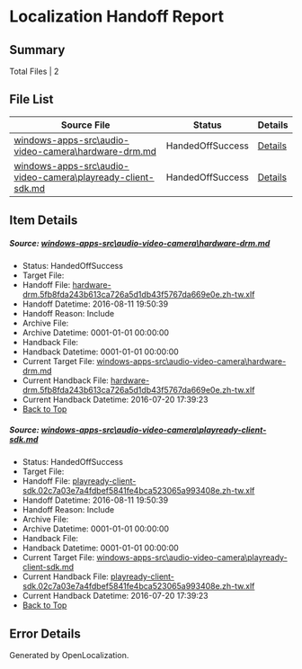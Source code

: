 # <a name='report-top'></a> Localization Handoff Report

## Summary
 Total Files | 2

## File List
 Source File | Status | Details 
 ----------- | ------ | ------- 
 [windows-apps-src\audio-video-camera\hardware-drm.md](https://github.com/Microsoft/windows-apps/blob/56d79a93704021fc18d3e72d00738d0ce7acba91/windows-apps-src/audio-video-camera/hardware-drm.md) | HandedOffSuccess | [Details](#643b67c3975a8aea6791c834a9ca3178b97622571629)
 [windows-apps-src\audio-video-camera\playready-client-sdk.md](https://github.com/Microsoft/windows-apps/blob/549826e6c355d6b8150fa20736db20a147ed41e9/windows-apps-src/audio-video-camera/playready-client-sdk.md) | HandedOffSuccess | [Details](#735fdfb04bcf7e4fab8265b294b117be5c6148701647)

## Item Details
##### <a name='643b67c3975a8aea6791c834a9ca3178b97622571629'></a> Source: [windows-apps-src\audio-video-camera\hardware-drm.md](https://github.com/Microsoft/windows-apps/blob/56d79a93704021fc18d3e72d00738d0ce7acba91/windows-apps-src/audio-video-camera/hardware-drm.md)
* Status: HandedOffSuccess
* Target File: 
* Handoff File: [hardware-drm.5fb8fda243b613ca726a5d1db43f5767da669e0e.zh-tw.xlf](https://github.com/Microsoft/WDG.handoff/blob/9b695d96fa34eabb98224c131e9cc4b1763f59aa/ol-handoff/Microsoft/windows-apps.zh-tw/master/hardware-drm.5fb8fda243b613ca726a5d1db43f5767da669e0e.zh-tw.xlf)
* Handoff Datetime: 2016-08-11 19:50:39
* Handoff Reason: Include
* Archive File: 
* Archive Datetime: 0001-01-01 00:00:00
* Handback File: 
* Handback Datetime: 0001-01-01 00:00:00
* Current Target File: [windows-apps-src\audio-video-camera\hardware-drm.md](https://github.com/Microsoft/windows-apps.zh-tw/blob/28d9426b29c49ad4d7d36ad8929a7eab1d0bd985/windows-apps-src/audio-video-camera/hardware-drm.md)
* Current Handback File: [hardware-drm.5fb8fda243b613ca726a5d1db43f5767da669e0e.zh-tw.xlf](https://github.com/Microsoft/WDG.handback/blob/ba466a2470429e980e411fcb9bc1043d0c07ebdd/ol-handback/Microsoft/windows-apps.zh-tw/master/hardware-drm.5fb8fda243b613ca726a5d1db43f5767da669e0e.zh-tw.xlf)
* Current Handback Datetime: 2016-07-20 17:39:23
* [Back to Top](#report-top)

##### <a name='735fdfb04bcf7e4fab8265b294b117be5c6148701647'></a> Source: [windows-apps-src\audio-video-camera\playready-client-sdk.md](https://github.com/Microsoft/windows-apps/blob/549826e6c355d6b8150fa20736db20a147ed41e9/windows-apps-src/audio-video-camera/playready-client-sdk.md)
* Status: HandedOffSuccess
* Target File: 
* Handoff File: [playready-client-sdk.02c7a03e7a4fdbef5841fe4bca523065a993408e.zh-tw.xlf](https://github.com/Microsoft/WDG.handoff/blob/9b695d96fa34eabb98224c131e9cc4b1763f59aa/ol-handoff/Microsoft/windows-apps.zh-tw/master/playready-client-sdk.02c7a03e7a4fdbef5841fe4bca523065a993408e.zh-tw.xlf)
* Handoff Datetime: 2016-08-11 19:50:39
* Handoff Reason: Include
* Archive File: 
* Archive Datetime: 0001-01-01 00:00:00
* Handback File: 
* Handback Datetime: 0001-01-01 00:00:00
* Current Target File: [windows-apps-src\audio-video-camera\playready-client-sdk.md](https://github.com/Microsoft/windows-apps.zh-tw/blob/28d9426b29c49ad4d7d36ad8929a7eab1d0bd985/windows-apps-src/audio-video-camera/playready-client-sdk.md)
* Current Handback File: [playready-client-sdk.02c7a03e7a4fdbef5841fe4bca523065a993408e.zh-tw.xlf](https://github.com/Microsoft/WDG.handback/blob/ba466a2470429e980e411fcb9bc1043d0c07ebdd/ol-handback/Microsoft/windows-apps.zh-tw/master/playready-client-sdk.02c7a03e7a4fdbef5841fe4bca523065a993408e.zh-tw.xlf)
* Current Handback Datetime: 2016-07-20 17:39:23
* [Back to Top](#report-top)


## Error Details

Generated by OpenLocalization.
